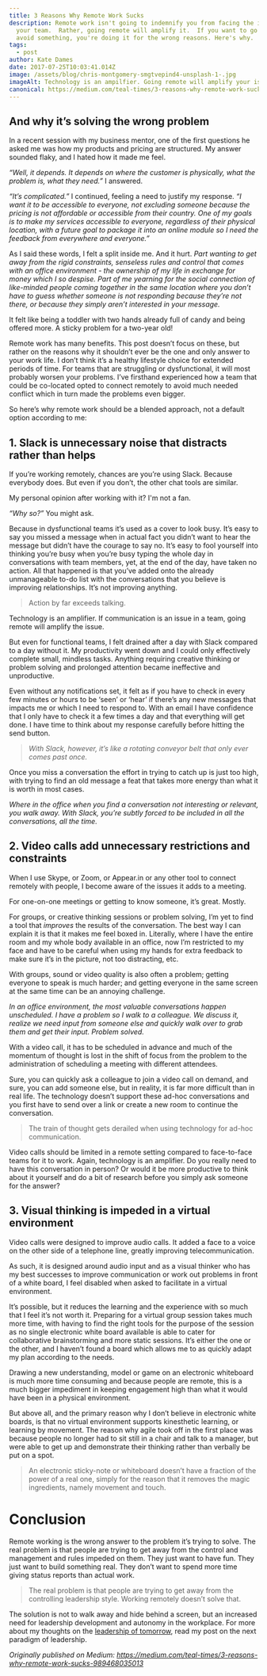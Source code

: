 ```yaml
---
title: 3 Reasons Why Remote Work Sucks
description: Remote work isn't going to indemnify you from facing the issues in
  your team.  Rather, going remote will amplify it.  If you want to go remote to
  avoid something, you're doing it for the wrong reasons. Here's why.
tags:
  - post
author: Kate Dames
date: 2017-07-25T10:03:41.014Z
image: /assets/blog/chris-montgomery-smgtvepind4-unsplash-1-.jpg
imageAlt: Technology is an ampilfier. Going remote will amplify your issues.
canonical: https://medium.com/teal-times/3-reasons-why-remote-work-sucks-989468035013
---
```

## And why it’s solving the wrong problem

In a recent session with my business mentor, one of the first questions he asked me was how my products and pricing are structured. My answer sounded flaky, and I hated how it made me feel.

*“Well, it depends. It depends on where the customer is physically, what the problem is, what they need.”* I answered.

*“It’s complicated.”* I continued, feeling a need to justify my response. *“I want it to be accessible to everyone, not excluding someone because the pricing is not affordable or accessible from their country. One of my goals is to make my services accessible to everyone, regardless of their physical location, with a future goal to package it into an online module so I need the feedback from everywhere and everyone.”*

As I said these words, I felt a split inside me. And it hurt. *Part wanting to get away from the rigid constraints, senseless rules and control that comes with an office environment - the ownership of my life in exchange for money which I so despise. Part of me yearning for the social connection of like-minded people coming together in the same location where you don’t have to guess whether someone is not responding because they’re not there, or because they simply aren’t interested in your message.*

It felt like being a toddler with two hands already full of candy and being offered more. A sticky problem for a two-year old!

Remote work has many benefits. This post doesn’t focus on these, but rather on the reasons why it shouldn’t ever be the one and only answer to your work life. I don’t think it’s a healthy lifestyle choice for extended periods of time. For teams that are struggling or dysfunctional, it will most probably worsen your problems. I’ve firsthand experienced how a team that could be co-located opted to connect remotely to avoid much needed conflict which in turn made the problems even bigger.

So here’s why remote work should be a blended approach, not a default option according to me:

## 1. Slack is unnecessary noise that distracts rather than helps

If you’re working remotely, chances are you’re using Slack. Because everybody does. But even if you don’t, the other chat tools are similar.

My personal opinion after working with it? I'm not a fan.

*“Why so?”* You might ask.

Because in dysfunctional teams it’s used as a cover to look busy. It’s easy to say you missed a message when in actual fact you didn’t want to hear the message but didn’t have the courage to say no. It’s easy to fool yourself into thinking you’re busy when you’re busy typing the whole day in conversations with team members, yet, at the end of the day, have taken no action. All that happened is that you’ve added onto the already unmanageable to-do list with the conversations that you believe is improving relationships. It’s not improving anything.

> Action by far exceeds talking.

Technology is an amplifier.  If communication is an issue in a team, going remote will amplify the issue.

But even for functional teams, I felt drained after a day with Slack compared to a day without it. My productivity went down and I could only effectively complete small, mindless tasks. Anything requiring creative thinking or problem solving and prolonged attention became ineffective and unproductive.

Even without any notifications set, it felt as if you have to check in every few minutes or hours to be ‘seen’ or ‘hear’ if there’s any new messages that impacts me or which I need to respond to. With an email I have confidence that I only have to check it a few times a day and that everything will get done. I have time to think about my response carefully before hitting the send button.

> *With Slack, however, it’s like a rotating conveyor belt that only ever comes past once.*

Once you miss a conversation the effort in trying to catch up is just too high, with trying to find an old message a feat that takes more energy than what it is worth in most cases.

*Where in the office when you find a conversation not interesting or relevant, you walk away. With Slack, you’re subtly forced to be included in all the conversations, all the time.*

## 2. Video calls add unnecessary restrictions and constraints

When I use Skype, or Zoom, or Appear.in or any other tool to connect remotely with people, I become aware of the issues it adds to a meeting.

For one-on-one meetings or getting to know someone, it’s great. Mostly.

For groups, or creative thinking sessions or problem solving, I’m yet to find a tool that *improves* the results of the conversation. The best way I can explain it is that it makes me feel boxed in. Literally, where I have the entire room and my whole body available in an office, now I’m restricted to my face and have to be careful when using my hands for extra feedback to make sure it’s in the picture, not too distracting, etc.

With groups, sound or video quality is also often a problem; getting everyone to speak is much harder; and getting everyone in the same screen at the same time can be an annoying challenge.

*In an office environment, the most valuable conversations happen unscheduled. I have a problem so I walk to a colleague. We discuss it, realize we need input from someone else and quickly walk over to grab them and get their input. Problem solved.*

With a video call, it has to be scheduled in advance and much of the momentum of thought is lost in the shift of focus from the problem to the administration of scheduling a meeting with different attendees.

Sure, you can quickly ask a colleague to join a video call on demand, and sure, you can add someone else, but in reality, it is far more difficult than in real life. The technology doesn’t support these ad-hoc conversations and you first have to send over a link or create a new room to continue the conversation.

> The train of thought gets derailed when using technology for ad-hoc communication.

Video calls should be limited in a remote setting compared to face-to-face teams for it to work.  Again, technology is an amplifier.  Do you really need to have this conversation in person?  Or would it be more productive to think about it yourself and do a bit of research before you simply ask someone for the answer?  

## 3. Visual thinking is impeded in a virtual environment

Video calls were designed to improve audio calls. It added a face to a voice on the other side of a telephone line, greatly improving telecommunication.

As such, it is designed around audio input and as a visual thinker who has my best successes to improve communication or work out problems in front of a white board, I feel disabled when asked to facilitate in a virtual environment.

It’s possible, but it reduces the learning and the experience with so much that I feel it’s not worth it. Preparing for a virtual group session takes much more time, with having to find the right tools for the purpose of the session as no single electronic white board available is able to cater for collaborative brainstorming and more static sessions. It’s either the one or the other, and I haven’t found a board which allows me to as quickly adapt my plan according to the needs.

Drawing a new understanding, model or game on an electronic whiteboard is much more time consuming and because people are remote, this is a much bigger impediment in keeping engagement high than what it would have been in a physical environment.

But above all, and the primary reason why I don’t believe in electronic white boards, is that no virtual environment supports kinesthetic learning, or learning by movement. The reason why agile took off in the first place was because people no longer had to sit still in a chair and talk to a manager, but were able to get up and demonstrate their thinking rather than verbally be put on a spot.

> An electronic sticky-note or whiteboard doesn’t have a fraction of the power of a real one, simply for the reason that it removes the magic ingredients, namely movement and touch.

# Conclusion

Remote working is the wrong answer to the problem it’s trying to solve. The real problem is that people are trying to get away from the control and management and rules impeded on them. They just want to have fun. They just want to build something real. They don’t want to spend more time giving status reports than actual work.

> The real problem is that people are trying to get away from the controlling leadership style. Working remotely doesn’t solve that.

The solution is not to walk away and hide behind a screen, but an increased need for leadership development and autonomy in the workplace. For more about my thoughts on the [leadership of tomorrow](http://peopledevelopmentmagazine.com/2017/07/05/a-leadership-model-for-the-next-paradigm/), read my post on the next paradigm of leadership.





*Originally published on Medium: https://medium.com/teal-times/3-reasons-why-remote-work-sucks-989468035013*